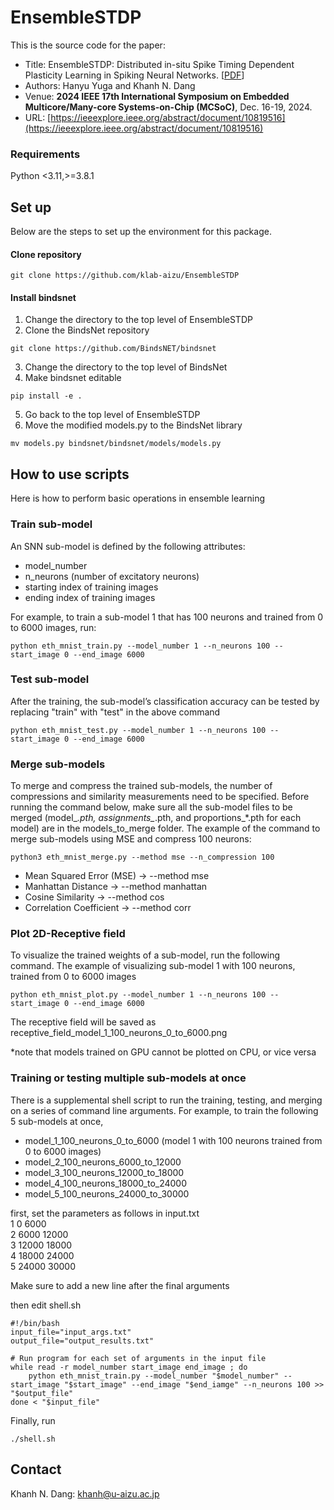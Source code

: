 # EnsembleSTDP
This is the source code for the paper:
- Title: EnsembleSTDP: Distributed in-situ Spike Timing Dependent Plasticity Learning in Spiking Neural Networks. \[[PDF](EnsembleSTDP.pdf)\]
- Authors: Hanyu Yuga and Khanh N. Dang
- Venue: **2024 IEEE 17th International Symposium on Embedded Multicore/Many-core Systems-on-Chip (MCSoC)**, Dec. 16-19, 2024.
- URL: [https://ieeexplore.ieee.org/abstract/document/10819516](https://ieeexplore.ieee.org/abstract/document/10819516) 


### Requirements
Python <3.11,>=3.8.1


## Set up
Below are the steps to set up the environment for this package.

#### Clone repository
```
git clone https://github.com/klab-aizu/EnsembleSTDP
```

#### Install bindsnet
1. Change the directory to the top level of EnsembleSTDP
2. Clone the BindsNet repository
```
git clone https://github.com/BindsNET/bindsnet
```
3. Change the directory to the top level of BindsNet
4. Make bindsnet editable
```
pip install -e .
```
5. Go back to the top level of EnsembleSTDP
4. Move the modified models.py to the BindsNet library
```
mv models.py bindsnet/bindsnet/models/models.py
```


## How to use scripts
Here is how to perform basic operations in ensemble learning
### Train sub-model
An SNN sub-model is defined by the following attributes:

* model_number
* n_neurons (number of excitatory neurons)
* starting index of training images
* ending index of training images

For example, to train a sub-model 1 that has 100 neurons and trained from 0 to 6000 images, run:
```
python eth_mnist_train.py --model_number 1 --n_neurons 100 --start_image 0 --end_image 6000
```

### Test sub-model
After the training, the sub-model’s classification accuracy can be tested by replacing "train" with "test" in the above command
```
python eth_mnist_test.py --model_number 1 --n_neurons 100 --start_image 0 --end_image 6000
```

### Merge sub-models
To merge and compress the trained sub-models, the number of compressions and similarity measurements need to be specified. Before running the command below, make sure all the sub-model files to be merged (model_*.pth, assignments_*.pth, and proportions_*.pth for each model) are in the models_to_merge folder. The example of the command to merge sub-models using MSE and compress 100 neurons:
```
python3 eth_mnist_merge.py --method mse --n_compression 100
```
* Mean Squared Error (MSE) -> --method mse
* Manhattan Distance -> --method manhattan
* Cosine Similarity -> --method cos
* Correlation Coefficient -> --method corr

### Plot 2D-Receptive field
To visualize the trained weights of a sub-model, run the following command.
The example of visualizing sub-model 1 with 100 neurons, trained from 0 to 6000 images
```
python eth_mnist_plot.py --model_number 1 --n_neurons 100 --start_image 0 --end_image 6000
```
The receptive field will be saved as receptive_field_model_1_100_neurons_0_to_6000.png

\*note that models trained on GPU cannot be plotted on CPU, or vice versa


### Training or testing multiple sub-models at once
There is a supplemental shell script to run the training, testing, and merging on a series of command line arguments. For example, to train the following 5 sub-models at once,
* model_1_100_neurons_0_to_6000 (model 1 with 100 neurons trained from 0 to 6000 images)
* model_2_100_neurons_6000_to_12000
* model_3_100_neurons_12000_to_18000
* model_4_100_neurons_18000_to_24000
* model_5_100_neurons_24000_to_30000

first, set the parameters as follows in input.txt<br>
1 0 6000<br>
2 6000 12000<br>
3 12000 18000<br>
4 18000 24000<br>
5 24000 30000<br>

Make sure to add a new line after the final arguments

then edit shell.sh
```
#!/bin/bash
input_file="input_args.txt"
output_file="output_results.txt"

# Run program for each set of arguments in the input file
while read -r model_number start_image end_image ; do
    python eth_mnist_train.py --model_number "$model_number" --start_image "$start_image" --end_image "$end_iamge" --n_neurons 100 >> "$output_file"
done < "$input_file"
```
Finally, run
```
./shell.sh
```


## Contact

Khanh N. Dang: khanh@u-aizu.ac.jp

